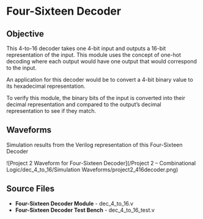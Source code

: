 # Four-Sixteen Decoder

## Objective

This 4-to-16 decoder takes one 4-bit input and outputs a 16-bit representation of the input. This module uses the concept of one-hot decoding where each output would have one output that would correspond to the input. 

An application for this decoder would be to convert a 4-bit binary value to its hexadecimal representation. 

To verify this module, the binary bits of the input is converted into their decimal representation and compared to the output’s decimal representation to see if they match.

## Waveforms

Simulation results from the Verilog representation of this Four-Sixteen Decoder

![Project 2 Waveform for Four-Sixteen Decoder](/Project 2 – Combinational Logic/dec_4_to_16/Simulation Waveforms/project2_416decoder.png)

## Source Files
- **Four-Sixteen Decoder Module** - dec_4_to_16.v
- **Four-Sixteen Decoder Test Bench** - dec_4_to_16_test.v
